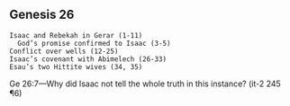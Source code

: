 ## Genesis 26

```
Isaac and Rebekah in Gerar (1-11)
  God’s promise confirmed to Isaac (3-5)
Conflict over wells (12-25)
Isaac’s covenant with Abimelech (26-33)
Esau’s two Hittite wives (34, 35)
```

Ge 26:7​—Why did Isaac not tell the whole truth in this instance? (it-2 245 ¶6)
